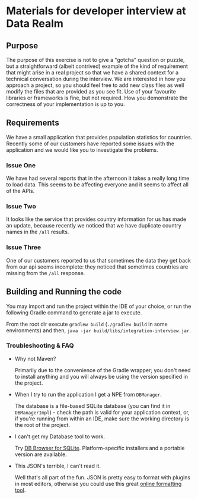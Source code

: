 # Materials for developer interview at Data Realm

## Purpose
The purpose of this exercise is not to give a "gotcha" question or puzzle, but a straightforward (albeit contrived)
example of the kind of requirement that might arise in a real project so that we have a shared context for a technical 
conversation during the interview. We are interested in how you approach a project, so you should feel free to add new 
class files as well modify the files that are provided as you see fit. Use of your favourite libraries or frameworks is
fine, but not required. How you demonstrate the correctness of your implementation is up to you.

## Requirements
We have a small application that provides population statistics for countries. Recently some of our customers
have reported some issues with the application and we would like you to investigate the problems.

### Issue One

We have had several reports that in the afternoon it takes a really long time to load data. This seems
to be affecting everyone and it seems to affect all of the APIs. 

### Issue Two

It looks like the service that provides country information for us has made an update, because recently
we noticed that we have duplicate country names in the `/all` results.

### Issue Three

One of our customers reported to us that sometimes the data they get back from our api seems incomplete: they noticed
that sometimes countries are missing from the `/all` response.

## Building and Running the code

You may import and run the project within the IDE of your choice, or run the following Gradle command to generate a jar to execute.

From the root dir execute `gradlew build` (`./gradlew build` in some environments) and then, `java -jar
build/libs/integration-interview.jar`.


### Troubleshooting & FAQ

* Why not Maven?
  
  Primarily due to the convenience of the Gradle wrapper; you don't need to install anything and you will always be using the version specified in the project.

* When I try to run the application I get a NPE from `DBManager`.
  
  The database is a file-based SQLite database (you can find it in `DBManagerImpl`) - check the path is 
valid for your application context, or, if you're running from within an IDE, make sure the working directory is the root of the project.

* I can't get my Database tool to work.
  
  Try [DB Browser for SQLite](http://sqlitebrowser.org/). Platform-specific installers and a portable version are available.

* This JSON's terrible, I can't read it.

  Well that's all part of the fun. JSON is pretty easy to format with plugins in most editors, otherwise you could use this great [online formatting tool](https://jsonformatter.curiousconcept.com/).

